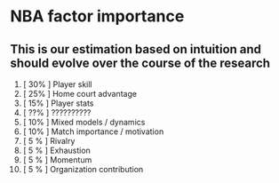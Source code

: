 # NBA factor importance

## This is our estimation based on intuition and should evolve over the course of the research

1.  [ 30% ] Player skill
2.  [ 25% ] Home court advantage
3.  [ 15% ] Player stats
4.  [ ??% ] ??????????
5.  [ 10% ] Mixed models / dynamics
6.  [ 10% ] Match importance / motivation
7.  [ 5 % ] Rivalry
8.  [ 5 % ] Exhaustion
9.  [ 5 % ] Momentum
10. [ 5 % ] Organization contribution
